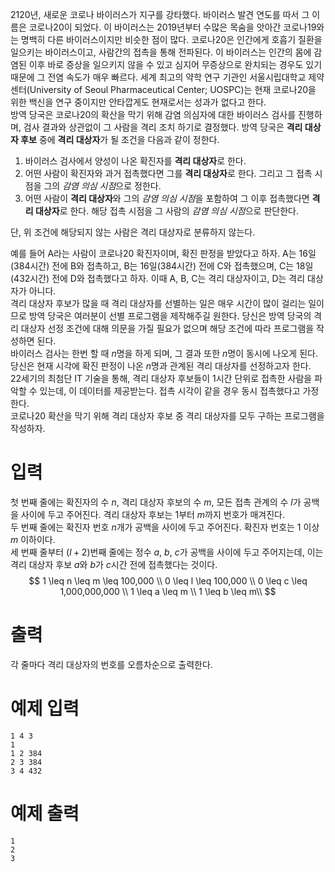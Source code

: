 2120년, 새로운 코로나 바이러스가 지구를 강타했다.
바이러스 발견 연도를 따서 그 이름은 코로나20이 되었다.
이 바이러스는 2019년부터 수많은 목숨을 앗아간 코로나19와는 명백히 다른 바이러스이지만 비슷한 점이 많다.
코로나20은 인간에게 호흡기 질환을 일으키는 바이러스이고, 사람간의 접촉을 통해 전파된다.
이 바이러스는 인간의 몸에 감염된 이후 바로 증상을 일으키지 않을 수 있고 심지어 무증상으로 완치되는 경우도 있기 때문에 그 전염 속도가 매우 빠르다.
세계 최고의 약학 연구 기관인 서울시립대학교 제약센터(University of Seoul Pharmaceutical Center; UOSPC)는 현재 코로나20을 위한 백신을 연구 중이지만 안타깝게도 현재로서는 성과가 없다고 한다.  
방역 당국은 코로나20의 확산을 막기 위해 감염 의심자에 대한 바이러스 검사를 진행하며, 검사 결과와 상관없이 그 사람을 격리 조치 하기로 결정했다.
방역 당국은 **격리 대상자 후보** 중에 **격리 대상자**가 될 조건을 다음과 같이 정한다.  
1. 바이러스 검사에서 양성이 나온 확진자를 **격리 대상자**로 한다.
2. 어떤 사람이 확진자와 과거 접촉했다면 그를 **격리 대상자**로 한다. 그리고 그 접촉 시점을 그의 *감염 의심 시점*으로 정한다.
3. 어떤 사람이 **격리 대상자**와 그의 *감염 의심 시점*을 포함하여 그 이후 접촉했다면 **격리 대상자**로 한다. 해당 접촉 시점을 그 사람의 *감염 의심 시점*으로 판단한다.  

단, 위 조건에 해당되지 않는 사람은 격리 대상자로 분류하지 않는다.

예를 들어 A라는 사람이 코로나20 확진자이며, 확진 판정을 받았다고 하자.
A는 16일(384시간) 전에 B와 접촉하고, B는 16일(384시간) 전에 C와 접촉했으며, C는 18일(432시간) 전에 D와 접촉했다고 하자. 이때 A, B, C는 격리 대상자이고, D는 격리 대상자가 아니다.  
격리 대상자 후보가 많을 때 격리 대상자를 선별하는 일은 매우 시간이 많이 걸리는 일이므로 방역 당국은 여러분이 선별 프로그램을 제작해주길 원한다.
당신은 방역 당국의 격리 대상자 선정 조건에 대해 의문을 가질 필요가 없으며 해당 조건에 따라 프로그램을 작성하면 된다.  
바이러스 검사는 한번 할 때 $n$명을 하게 되며, 그 결과 또한 $n$명이 동시에 나오게 된다.
당신은 현재 시각에 확진 판정이 나온 $n$명과 관계된 격리 대상자를 선정하고자 한다.  
22세기의 최첨단 IT 기술을 통해, 격리 대상자 후보들이 1시간 단위로 접촉한 사람을 파악할 수 있는데, 이 데이터를 제공받는다.
접촉 시각이 같을 경우 동시 접촉했다고 가정한다.  
코로나20 확산을 막기 위해 격리 대상자 후보 중 격리 대상자를 모두 구하는 프로그램을 작성하자.

# 입력
첫 번째 줄에는 확진자의 수 $n$, 격리 대상자 후보의 수 $m$, 모든 접촉 관계의 수 $l$가 공백을 사이에 두고 주어진다.
격리 대상자 후보는 $1$부터 $m$까지 번호가 매겨진다.  
두 번째 줄에는 확진자 번호 $n$개가 공백을 사이에 두고 주어진다.
확진자 번호는 $1$ 이상 $m$ 이하이다.  
세 번째 줄부터 $(l+2)$번째 줄에는 정수 $a$, $b$, $c$가 공백을 사이에 두고 주어지는데, 이는 격리 대상자 후보 $a$와 $b$가 $c$시간 전에 접촉했다는 것이다.  
$$
1 \leq n \leq m \leq 100,000 \\
0 \leq l \leq 100,000  \\
0 \leq c \leq 1,000,000,000  \\
1 \leq a \leq m  \\
1 \leq b \leq m\\
$$

# 출력
각 줄마다 격리 대상자의 번호를 오름차순으로 출력한다.

# 예제 입력
```
1 4 3  
1  
1 2 384  
2 3 384  
3 4 432
```

# 예제 출력
```
1  
2  
3
```